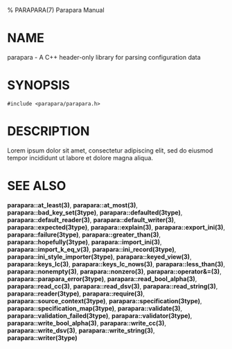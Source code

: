 % PARAPARA(7) Parapara Manual


# NAME

parapara - A C++ header-only library for parsing configuration data

# SYNOPSIS

`#include <parapara/parapara.h>`

# DESCRIPTION

Lorem ipsum dolor sit amet, consectetur adipiscing elit, sed do eiusmod tempor incididunt ut labore et dolore magna aliqua.

# SEE ALSO

**parapara::at_least(3)**,
**parapara::at_most(3)**,
**parapara::bad_key_set(3type)**,
**parapara::defaulted(3type)**,
**parapara::default_reader(3)**,
**parapara::default_writer(3)**,
**parapara::expected(3type)**,
**parapara::explain(3)**,
**parapara::export_ini(3)**,
**parapara::failure(3type)**,
**parapara::greater_than(3)**,
**parapara::hopefully(3type)**,
**parapara::import_ini(3)**,
**parapara::import_k_eq_v(3)**,
**parapara::ini_record(3type)**,
**parapara::ini_style_importer(3type)**,
**parapara::keyed_view(3)**,
**parapara::keys_lc(3)**,
**parapara::keys_lc_nows(3)**,
**parapara::less_than(3)**,
**parapara::nonempty(3)**,
**parapara::nonzero(3)**,
**parapara::operator&=(3)**,
**parapara::parapara_error(3type)**,
**parapara::read_bool_alpha(3)**,
**parapara::read_cc(3)**,
**parapara::read_dsv(3)**,
**parapara::read_string(3)**,
**parapara::reader(3type)**,
**parapara::require(3)**,
**parapara::source_context(3type)**,
**parapara::specification(3type)**,
**parapara::specification_map(3type)**,
**parapara::validate(3)**,
**parapara::validation_failed(3type)**,
**parapara::validator(3type)**,
**parapara::write_bool_alpha(3)**,
**parapara::write_cc(3)**,
**parapara::write_dsv(3)**,
**parapara::write_string(3)**,
**parapara::writer(3type)**

